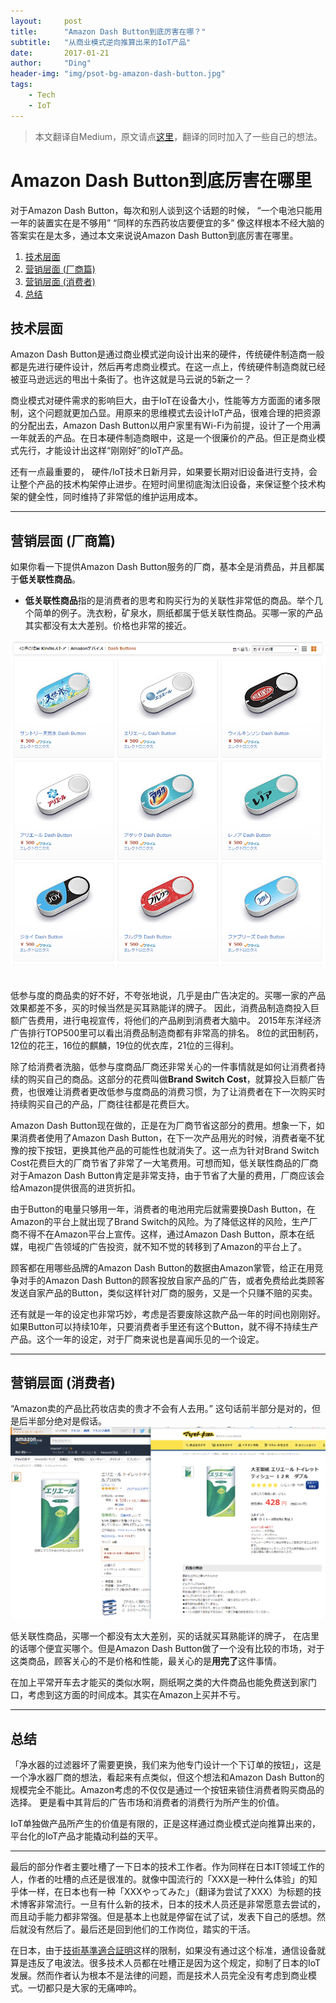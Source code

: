 ```yaml
---
layout:     post
title:      "Amazon Dash Button到底厉害在哪？"
subtitle:   "从商业模式逆向推算出来的IoT产品"
date:       2017-01-21
author:     "Ding"
header-img: "img/psot-bg-amazon-dash-button.jpg"
tags:
    - Tech
    - IoT
---
```




> 本文翻译自Medium，原文请点[这里](https://medium.com/@tokoroten/amazon-dash-buttonは何がヤバイのか-4fb29f42041d#.rqfgdw67x)，翻译的同时加入了一些自己的想法。
 

# Amazon Dash Button到底厉害在哪里

对于Amazon Dash Button，每次和别人谈到这个话题的时候，
“一个电池只能用一年的装置实在是不够用”
“同样的东西药妆店要便宜的多”
像这样根本不经大脑的答案实在是太多，通过本文来说说Amazon Dash Button到底厉害在哪里。

1. [技术层面](#tech)
2. [营销层面 (厂商篇)](#marketing1)
3. [营销层面 (消费者)](#marketing2)
4. [总结](#conlude)

## <a name="tech"></a>技术层面
Amazon Dash Button是通过商业模式逆向设计出来的硬件，传统硬件制造商一般都是先进行硬件设计，然后再考虑商业模式。在这一点上，传统硬件制造商就已经被亚马逊远远的甩出十条街了。也许这就是马云说的5新之一？

商业模式对硬件需求的影响巨大，由于IoT在设备大小，性能等方方面面的诸多限制，这个问题就更加凸显。用原来的思维模式去设计IoT产品，很难合理的把资源的分配出去，Amazon Dash Button以用户家里有Wi-Fi为前提，设计了一个用满一年就丢的产品。在日本硬件制造商眼中，这是一个很廉价的产品。但正是商业模式先行，才能设计出这样“刚刚好”的IoT产品。

还有一点最重要的， 硬件/IoT技术日新月异，如果要长期对旧设备进行支持，会让整个产品的技术构架停止进步。在短时间里彻底淘汰旧设备，来保证整个技术构架的健全性，同时维持了非常低的维护运用成本。

---

## <a name="marketing1"></a>营销层面 (厂商篇)

如果你看一下提供Amazon Dash Button服务的厂商，基本全是消费品，并且都属于**低关联性商品**。

- **低关联性商品**指的是消费者的思考和购买行为的关联性非常低的商品。举个几个简单的例子。洗衣粉，矿泉水，厕纸都属于低关联性商品。买哪一家的产品其实都没有太大差别。价格也非常的接近。

![Alt text](/img/in-post/post-amazon-dash-button//1484983164128.jpg)

<br>
低参与度的商品卖的好不好，不夸张地说，几乎是由广告决定的。买哪一家的产品效果都差不多，买的时候当然是买耳熟能详的牌子。
因此，消费品制造商投入巨额广告费用，进行电视宣传，将他们的产品刷到消费者大脑中。
2015年东洋经济广告排行TOP500里可以看出消费品制造商都有非常高的排名。
8位的武田制药，12位的花王，16位的麒麟，19位的优衣库，21位的三得利。

除了给消费者洗脑，低参与度商品厂商还非常关心的一件事情就是如何让消费者持续的购买自己的商品。这部分的花费叫做**Brand Switch Cost**，就算投入巨额广告费，也很难让消费者更改低参与度商品的消费习惯，为了让消费者在下一次购买时持续购买自己的产品，厂商往往都是花费巨大。

Amazon Dash Button现在做的，正是在为厂商节省这部分的费用。想象一下，如果消费者使用了Amazon Dash Button，在下一次产品用光的时候，消费者毫不犹豫的按下按钮，更换其他产品的可能性也就消失了。这一点为针对Brand Switch Cost花费巨大的厂商节省了非常了一大笔费用。可想而知，低关联性商品的厂商对于Amazon Dash Button肯定是非常支持，由于节省了大量的费用，厂商应该会给Amazon提供很高的进货折扣。

由于Button的电量只够用一年，消费者的电池用完后就需要换Dash Button，在Amazon的平台上就出现了Brand Switch的风险。为了降低这样的风险，生产厂商不得不在Amazon平台上宣传。这样，通过Amazon Dash Button，原本在纸媒，电视广告领域的广告投资，就不知不觉的转移到了Amazon的平台上了。

顾客都在用哪些品牌的Amazon Dash Button的数据由Amazon掌管，给正在用竞争对手的Amazon Dash Button的顾客投放自家产品的广告，或者免费给此类顾客发送自家产品的Button，类似这样针对厂商的服务，又是一个只赚不赔的买卖。

还有就是一年的设定也非常巧妙，考虑是否要废除这款产品一年的时间也刚刚好。如果Button可以持续10年，只要消费者手里还有这个Button，就不得不持续生产产品。这个一年的设定，对于厂商来说也是喜闻乐见的一个设定。

---


## <a name="marketing2"></a> 营销层面 (消费者)


“Amazon卖的产品比药妆店卖的贵才不会有人去用。”
这句话前半部分是对的，但是后半部分绝对是假话。
![Alt text](/img/in-post/post-amazon-dash-button//1485013064482.jpg)

低关联性商品，买哪一个都没有太大差别，买的话就买耳熟能详的牌子， 在店里的话哪个便宜买哪个。但是Amazon Dash Button做了一个没有比较的市场，对于这类商品，顾客关心的不是价格和性能，最关心的是**用完了**这件事情。

在加上平常开车去才能买的类似水啊，厕纸啊之类的大件商品也能免费送到家门口，考虑到这方面的时间成本。其实在Amazon上买并不亏。

---

## <a name="conlude"></a> 总结

「净水器的过滤器坏了需要更换，我们来为他专门设计一个下订单的按钮」，这是一个净水器厂商的想法，看起来有点类似，但这个想法和Amazon Dash Button的规模完全不能比。Amazon考虑的不仅仅是通过一个按钮来锁住消费者购买商品的选择。 更是看中其背后的广告市场和消费者的消费行为所产生的价值。

IoT单独做产品所产生的价值是有限的，正是这样通过商业模式逆向推算出来的，平台化的IoT产品才能撬动利益的天平。

---
最后的部分作者主要吐槽了一下日本的技术工作者。作为同样在日本IT领域工作的人，作者的吐槽的点还是很准的。就像中国流行的「XXX是一种什么体验」的知乎体一样，在日本也有一种「XXXやってみた」（翻译为尝试了XXX）为标题的技术博客非常流行。一旦有什么新的技术，日本的技术人员还是非常愿意去尝试的，而且动手能力都非常强。但是基本上也就是停留在试了试，发表下自己的感想。然后就没有然后了。最后还是回到他们的工作岗位，踏实的干活。

在日本，由于[技術基準適合証明](https://thepage.jp/detail/20140802-00000014-wordleaf)这样的限制，如果没有通过这个标准，通信设备就算是违反了电波法。很多技术人员都在吐槽正是因为这个规定，抑制了日本的IoT发展。然而作者认为根本不是法律的问题，而是技术人员完全没有考虑到商业模式。一切都只是大家的无痛呻吟。